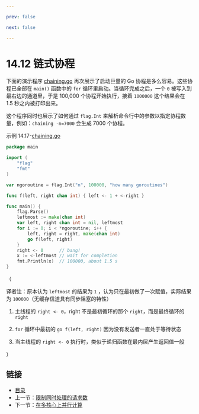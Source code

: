 ```yaml
---

prev: false  

next: false  

---
```


# 14.12 链式协程

下面的演示程序 [chaining.go](examples/chapter_14/chaining.go) 再次展示了启动巨量的 Go 协程是多么容易。这些协程已全部在 `main()` 函数中的 `for` 循环里启动。当循环完成之后，一个 `0` 被写入到最右边的通道里，于是 100,000 个协程开始执行，接着 `1000000` 这个结果会在 1.5 秒之内被打印出来。


这个程序同时也展示了如何通过 `flag.Int` 来解析命令行中的参数以指定协程数量，例如：`chaining -n=7000` 会生成 7000 个协程。


示例 14.17-[chaining.go](examples/chapter_14/chaining.go)
```go
package main

import (
	"flag"
	"fmt"
)

var ngoroutine = flag.Int("n", 100000, "how many goroutines")

func f(left, right chan int) { left <- 1 + <-right }

func main() {
	flag.Parse()
	leftmost := make(chan int)
	var left, right chan int = nil, leftmost
	for i := 0; i < *ngoroutine; i++ {
		left, right = right, make(chan int)
		go f(left, right)
	}
	right <- 0      // bang!
	x := <-leftmost // wait for completion
	fmt.Println(x)  // 100000, about 1.5 s
}
```
（

译者注：原本认为  `leftmost` 的结果为 `1` ，认为只在最初做了一次赋值，实际结果为 `100000`（无缓存信道具有同步阻塞的特性）

1. 主线程的 `right <- 0`，right 不是最初循环的那个 `right`，而是最终循环的 `right`

2. `for` 循环中最初的 `go f(left, right)` 因为没有发送者一直处于等待状态

3. 当主线程的 `right <- 0` 执行时，类似于递归函数在最内层产生返回值一般

）

## 链接

- [目录](directory.md)
- 上一节：[限制同时处理的请求数](14.11.md)
- 下一节：[在多核心上并行计算](14.13.md)
